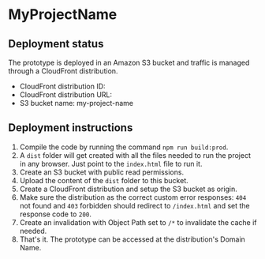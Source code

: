 # MyProjectName

 ## Deployment status

The prototype is deployed in an Amazon S3 bucket and traffic is managed through a CloudFront distribution.

* CloudFront distribution ID: <cloud-front-id>
* CloudFront distribution URL: <cloud-front-url>
* S3 bucket name: my-project-name

 ## Deployment instructions

1. Compile the code by running the command `npm run build:prod`.
2. A `dist` folder will get created with all the files needed to run the project in any browser. Just point to the `index.html` file to run it.
3. Create an S3 bucket with public read permissions.
4. Upload the content of the `dist` folder to this bucket.
5. Create a CloudFront distribution and setup the S3 bucket as origin.
6. Make sure the distribution as the correct custom error responses: `404` not found and `403` forbidden should redirect to `/index.html` and set the response code to `200`.
7. Create an invalidation with Object Path set to `/*` to invalidate the cache if needed.
8. That's it. The prototype can be accessed at the distribution's Domain Name.
